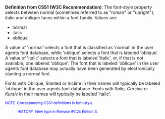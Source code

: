 ﻿**Definition from CSS1 (W3C
Recommendation)**: The font-style property selects between normal (sometimes referred to as "roman" or "upright"), italic and oblique faces within a font family. Values are:

* normal 
* italic 
* oblique

A value of 'normal' selects a font that is classified as 'normal' in the user agents font database, while 'oblique' selects a font that is labeled 'oblique'. A value of 'italic' selects a font that is labeled 'italic', or, if that is not available, one labeled 'oblique'. The font that is labeled 'oblique' in the user agents font database may actually have been generated by electronically slanting a normal font.

Fonts with Oblique, Slanted or Incline in their names will typically be labeled 'oblique' in the user agents font database. Fonts with _Italic, Cursive_ or _Kursiv_ in their names will typically be labeled 'italic'.

> <small>
  <font color="#0000ff">NOTE&nbsp;
Corresponding CSS1 definitions is font-style.</font>
  </small>

> <small><font color="#0000ff">HISTORY&nbsp;
New type in Release IFC2x
Edition 3.</font></small>